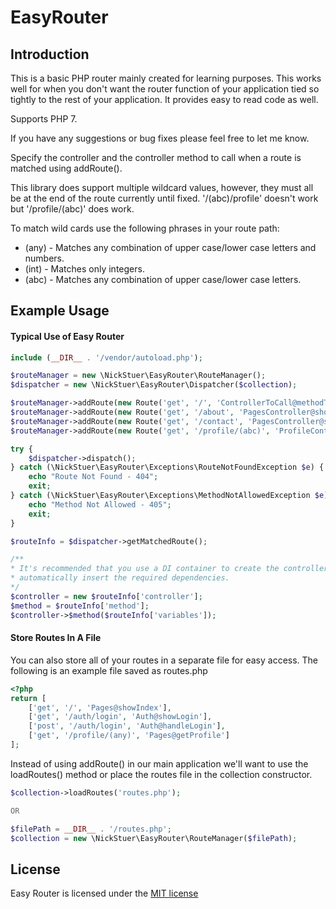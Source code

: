 # EasyRouter

## Introduction

This is a basic PHP router mainly created for learning purposes. This works well for when you don't want the router
function of your application tied so tightly to the rest of your application. It provides easy to read code as well.

Supports PHP 7.

If you have any suggestions or bug fixes please feel free to let me know.

Specify the controller and the controller method to call when a route is matched using addRoute().

This library does support multiple wildcard values, however, they must all be at the end of the route currently until fixed. '/(abc)/profile' doesn't work but '/profile/(abc)' does work.

To match wild cards use the following phrases in your route path:
* (any) - Matches any combination of upper case/lower case letters and numbers.
* (int) - Matches only integers.
* (abc) - Matches any combination of upper case/lower case letters.

## Example Usage

#### Typical Use of Easy Router
```php
include (__DIR__ . '/vendor/autoload.php');

$routeManager = new \NickStuer\EasyRouter\RouteManager();
$dispatcher = new \NickStuer\EasyRouter\Dispatcher($collection);

$routeManager->addRoute(new Route('get', '/', 'ControllerToCall@methodToCall'));
$routeManager->addRoute(new Route('get', '/about', 'PagesController@showAbout'));
$routeManager->addRoute(new Route('get', '/contact', 'PagesController@showContact'));
$routeManager->addRoute(new Route('get', '/profile/(abc)', 'ProfileController@showProfile'));

try {
    $dispatcher->dispatch();
} catch (\NickStuer\EasyRouter\Exceptions\RouteNotFoundException $e) {
    echo "Route Not Found - 404";
    exit;
} catch (\NickStuer\EasyRouter\Exceptions\MethodNotAllowedException $e) {
    echo "Method Not Allowed - 405";
    exit;
}

$routeInfo = $dispatcher->getMatchedRoute();

/**
* It's recommended that you use a DI container to create the controller class to
* automatically insert the required dependencies.
*/
$controller = new $routeInfo['controller'];
$method = $routeInfo['method'];
$controller->$method($routeInfo['variables']);
```

#### Store Routes In A File

You can also store all of your routes in a separate file for easy access. The following is an example file saved as routes.php
```php
<?php
return [
    ['get', '/', 'Pages@showIndex'],
    ['get', '/auth/login', 'Auth@showLogin'],
    ['post', '/auth/login', 'Auth@handleLogin'],
    ['get', '/profile/(any)', 'Pages@getProfile']
];
```

Instead of using addRoute() in our main application we'll want to use the loadRoutes() method or place the routes file in the collection constructor.
```php
$collection->loadRoutes('routes.php');

OR

$filePath = __DIR__ . '/routes.php';
$collection = new \NickStuer\EasyRouter\RouteManager($filePath);
```

## License

Easy Router is licensed under the [MIT license](http://opensource.org/licenses/MIT)